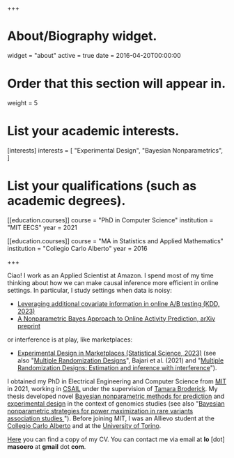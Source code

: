 +++
# About/Biography widget.
widget = "about"
active = true
date = 2016-04-20T00:00:00

# Order that this section will appear in.
weight = 5

# List your academic interests.
[interests]
  interests = [
    "Experimental Design",
    "Bayesian Nonparametrics",
  ]

# List your qualifications (such as academic degrees).

[[education.courses]]
  course = "PhD in Computer Science"
  institution = "MIT EECS"
  year = 2021

[[education.courses]]
  course = "MA in Statistics and Applied Mathematics"
  institution = "Collegio Carlo Alberto"
  year = 2016

 
+++

Ciao! I work as an Applied Scientist at Amazon. I spend most of my time thinking about how we can make causal inference more efficient in online settings. 
In particular, I study settings when data is noisy: 

* [Leveraging additional covariate information in online A/B testing (KDD, 2023)](https://proceedings.mlr.press/v218/masoero23a.html)	
* [A Nonparametric Bayes Approach to Online Activity Prediction, arXiv preprint](https://arxiv.org/abs/2401.14722)

or interference is at play, like marketplaces:

* [Experimental Design in Marketplaces (Statistical Science, 2023)](https://projecteuclid.org/journals/statistical-science/advance-publication/Experimental-Design-in-Marketplaces/10.1214/23-STS883.short) (see also "[Multiple Randomization Designs](https://arxiv.org/abs/2112.13495)",  Bajari et al. (2021) and  "[Multiple Randomization Designs: Estimation and inference with interference](https://arxiv.org/abs/2401.01264)").

I obtained my PhD in Electrical Engineering and Computer Science from [MIT](http://www.mit.edu/) in 2021, working in [CSAIL](https://www.csail.mit.edu/) under the supervision of [Tamara Broderick](http://www.tamarabroderick.com/). My thesis developed novel [Bayesian nonparametric methods for prediction](https://www.tandfonline.com/doi/full/10.1080/01621459.2022.2115918) and [experimental design](https://academic.oup.com/biomet/article-abstract/109/1/17/6146908) in the context of genomics studies (see also "[Bayesian nonparametric strategies for power maximization in rare variants association studies
](https://arxiv.org/abs/2112.02032)"). Before joining MIT, I was an Allievo student at the [Collegio Carlo Alberto](https://www.carloalberto.org/) and at the [University of Torino](https://www.unito.it/). 

[Here](http://lorenzomasoero.com/files/cv_masoero_2023.pdf) you can find a copy of my CV. You can contact me via email at **lo** [dot] **masoero** at **gmail** dot **com**. 